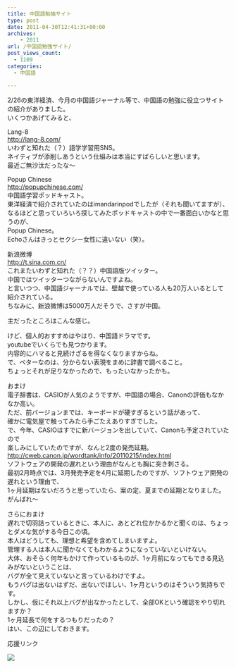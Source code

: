 ```yaml
---
title: 中国語勉強サイト
type: post
date: 2011-04-30T12:41:31+00:00
archives:
    - 2011
url: /中国語勉強サイト/
post_views_count:
  - 1109
categories:
  - 中国語

---
```

2/26の東洋経済、今月の中国語ジャーナル等で、中国語の勉強に役立つサイトの紹介がありました。  
いくつかあげてみると、

Lang-8  
<http://lang-8.com/>  
いわずと知れた（？）語学学習用SNS。  
ネイティブが添削しあうという仕組みは本当にすばらしいと思います。  
最近ご無沙汰だったな～

Popup Chinese  
<http://popupchinese.com/>  
中国語学習ポッドキャスト。  
東洋経済で紹介されていたのはimandarinpodでしたが（それも聞いてますが）、  
なるほどと思っていろいろ探してみたポッドキャストの中で一番面白いかなと思うのが、  
Popup Chinese。  
Echoさんはきっとセクシー女性に違いない（笑）。

新浪微博  
<http://t.sina.com.cn/>  
これまたいわずと知れた（？？）中国語版ツイッター。  
中国ではツイッターつながらないんですよね。  
と言いつつ、中国語ジャーナルでは、壁越で使っている人も20万人いるとして紹介されている。  
ちなみに、新浪微博は5000万人だそうで、さすが中国。

主だったところはこんな感じ。

けど、個人的おすすめはやはり、中国語ドラマです。  
youtubeでいくらでも見つかります。  
内容的にハマると見続けざるを得なくなりますからね。  
で、ベターなのは、分からない表現をまめに辞書で調べること。  
ちょっとそれが足りなかったので、もったいなかったかも。

おまけ  
電子辞書は、CASIOが人気のようですが、中国語の場合、Canonの評価もなかなか高い。  
ただ、前バージョンまでは、キーボードが硬すぎるという話があって、  
確かに電気屋で触ってみたら手ごたえありすぎでした。  
で、今年、CASIOはすでに新バージョンを出していて、Canonも予定されていたので  
楽しみにしていたのですが、なんと2度の発売延期。  
<http://cweb.canon.jp/wordtank/info/20110215/index.html>  
ソフトウェアの開発の遅れという理由がなんとも胸に突き刺さる。  
最初2月時点では、3月発売予定を4月に延期したのですが、ソフトウェア開発の遅れという理由で、  
1ヶ月延期はないだろうと思っていたら、案の定、夏までの延期となりました。  
がんばれ～

さらにおまけ  
遅れで切羽詰っているときに、本人に、あとどれ位かかるかと聞くのは、ちょっとダメな気がする今日この頃。  
本人はどうしても、理想と希望を含めてしまいますよ。  
管理する人は本人に聞かなくてもわかるようになっていないといけない。  
大体、おそらく何年もかけて作っているものが、1ヶ月前になってもできる見込みがないということは、  
バグが全て見えていないと言っているわけですよ。  
もうバグは出ないはずだ、出ないでほしい、1ヶ月というのはそういう気持ちです。  
しかし、仮にそれ以上バグが出なかったとして、全部OKという確認をやり切れますか？  
1ヶ月延長で何をするつもりだったの？  
はい、この辺にしておきます。 

応援リンク

[<img border="0" src="http://ws.assoc-amazon.jp/widgets/q?_encoding=UTF8&Format=_SL160_&ASIN=B004LZ8OFS&MarketPlace=JP&ID=AsinImage&WS=1&tag=konnokiyotaka-22&ServiceVersion=20070822" />][1]<img style="border-bottom-style: none !important; margin: 0px; border-left-style: none !important; border-top-style: none !important; border-right-style: none !important" border="0" alt="" src="http://www.assoc-amazon.jp/e/ir?t=konnokiyotaka-22&l=as2&o=9&a=B004LZ8OFS" width="1" height="1" />

 [1]: http://www.amazon.co.jp/gp/product/B004LZ8OFS/ref=as_li_tf_il?ie=UTF8&tag=konnokiyotaka-22&linkCode=as2&camp=247&creative=1211&creativeASIN=B004LZ8OFS